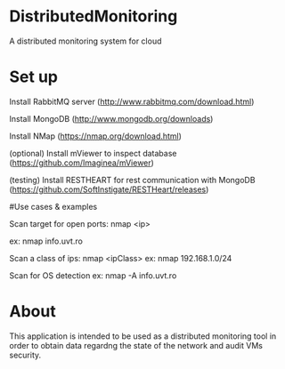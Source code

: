 # DistributedMonitoring
A distributed monitoring system for cloud

# Set up

Install RabbitMQ server (http://www.rabbitmq.com/download.html)

Install MongoDB (http://www.mongodb.org/downloads)

Install NMap (https://nmap.org/download.html)

(optional) Install mViewer to inspect database (https://github.com/Imaginea/mViewer)

(testing) Install RESTHEART for rest communication with MongoDB (https://github.com/SoftInstigate/RESTHeart/releases)

#Use cases & examples

Scan target for open ports: nmap \<ip\>

ex: nmap info.uvt.ro

Scan a class of ips: nmap \<ipClass\>
ex: nmap 192.168.1.0/24 

Scan for OS detection
ex: nmap -A info.uvt.ro

# About
This application is intended to be used as a distributed monitoring tool in order to obtain data regardng the state of the network and audit VMs security.
